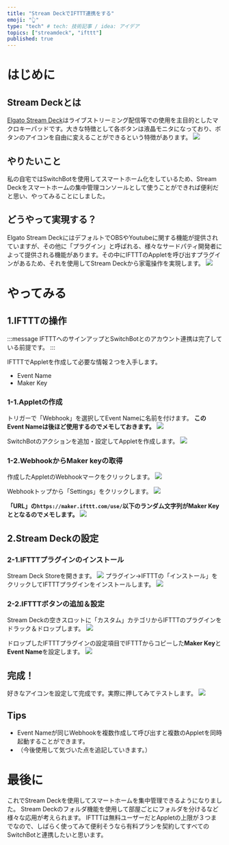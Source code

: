 ```yaml
---
title: "Stream DeckでIFTTT連携をする"
emoji: "👆"
type: "tech" # tech: 技術記事 / idea: アイデア
topics: ["streamdeck", "ifttt"]
published: true
---
```

# はじめに
## Stream Deckとは
[Elgato Stream Deck](https://www.elgato.com/ja/stream-deck)はライブストリーミング配信等での使用を主目的としたマクロキーパッドです。大きな特徴として各ボタンは液晶モニタになっており、ボタンのアイコンを自由に変えることができるという特徴があります。
![](https://storage.googleapis.com/zenn-user-upload/0b4b0c927414a739e3257f14.png)

## やりたいこと
私の自宅ではSwitchBotを使用してスマートホーム化をしているため、Stream Deckをスマートホームの集中管理コンソールとして使うことができれば便利だと思い、やってみることにしました。

## どうやって実現する？
Elgato Stream DeckにはデフォルトでOBSやYoutubeに関する機能が提供されていますが、その他に「プラグイン」と呼ばれる、様々なサードパティ開発者によって提供される機能があります。その中にIFTTTのAppletを呼び出すプラグインがあるため、それを使用してStream Deckから家電操作を実現します。
![](https://storage.googleapis.com/zenn-user-upload/8b616d8c4bacc37b3a4dab85.png)

# やってみる
## 1.IFTTTの操作
:::message
IFTTTへのサインアップとSwitchBotとのアカウント連携は完了している前提です。
:::

IFTTTでAppletを作成して必要な情報２つを入手します。
- Event Name
- Maker Key

### 1-1.Appletの作成
トリガーで「Webhook」を選択してEvent Nameに名前を付けます。
**このEvent Nameは後ほど使用するのでメモしておきます。**
![](https://storage.googleapis.com/zenn-user-upload/a85873d9fbee66fe74cf76a3.png)

SwitchBotのアクションを追加・設定してAppletを作成します。
![](https://storage.googleapis.com/zenn-user-upload/77b00747a98a747caf3acee7.png)

### 1-2.WebhookからMaker keyの取得
作成したAppletのWebhookマークをクリックします。
![](https://storage.googleapis.com/zenn-user-upload/65ff8f0f3b870c5e4b2c0e30.png)

Webhookトップから「Settings」をクリックします。
![](https://storage.googleapis.com/zenn-user-upload/9304f72c25fd60baa9f358f0.png)

**「URL」の`https://maker.ifttt.com/use/`以下のランダム文字列がMaker Keyととなるのでメモします。**
![](https://storage.googleapis.com/zenn-user-upload/86dc44da4825f7c3419f1641.png)

## 2.Stream Deckの設定
### 2-1.IFTTTプラグインのインストール
Stream Deck Storeを開きます。
![](https://storage.googleapis.com/zenn-user-upload/a186f97366c9bd0760bec7c3.png)
プラグイン→IFTTTの「インストール」をクリックしてIFTTTプラグインをインストールします。
![](https://storage.googleapis.com/zenn-user-upload/4e8e9ece5dd8e5d8fc9c6ea0.png)

### 2-2.IFTTTボタンの追加＆設定
Stream Deckの空きスロットに「カスタム」カテゴリからIFTTTのプラグインをドラック＆ドロップします。
![](https://storage.googleapis.com/zenn-user-upload/8b80d405f71c603fa4cee4ec.png)

ドロップしたIFTTTプラグインの設定項目でIFTTTからコピーした**Maker Key**と**Event Name**を設定します。
![](https://storage.googleapis.com/zenn-user-upload/20c04445aba01a5bc573dea4.png)


## 完成！
好きなアイコンを設定して完成です。実際に押してみてテストします。
![](https://storage.googleapis.com/zenn-user-upload/9b86cd928147a6482c01f0d5.png)

## Tips
- Event Nameが同じWebhookを複数作成して呼び出すと複数のAppletを同時起動することができます。
- （今後使用して気づいた点を追記していきます。）

# 最後に
これでStream Deckを使用してスマートホームを集中管理できるようになりました。
Stream Deckのフォルダ機能を使用して部屋ごとにフォルダを分けるなど様々な応用が考えられます。
IFTTTは無料ユーザーだとAppletの上限が３つまでなので、しばらく使ってみて便利そうなら有料プランを契約してすべてのSwitchBotと連携したいと思います。